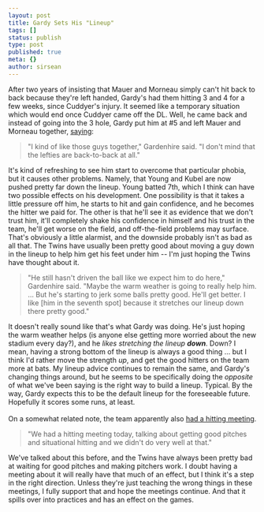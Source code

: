 ```yaml
---
layout: post
title: Gardy Sets His "Lineup"
tags: []
status: publish
type: post
published: true
meta: {}
author: sirsean
---
```

After two years of insisting that Mauer and Morneau simply can't hit back to back because they're left handed, Gardy's had them hitting 3 and 4 for a few weeks, since Cuddyer's injury. It seemed like a temporary situation which would end once Cuddyer came off the DL. Well, he came back and instead of going into the 3 hole, Gardy put him at #5 and left Mauer and Morneau together, <a href="http://mlb.mlb.com/news/article.jsp?ymd=20080426&amp;content_id=2590967&amp;vkey=news_min&amp;fext=.jsp&amp;c_id=min">saying</a>:<br /><blockquote>"I kind of like those guys together," Gardenhire said. "I don't mind that the lefties are back-to-back at all."</blockquote>It's kind of refreshing to see him start to overcome that particular phobia, but it causes other problems. Namely, that Young and Kubel are now pushed pretty far down the lineup. Young batted 7th, which I think can have two possible effects on his development. One possibility is that it takes a little pressure off him, he starts to hit and gain confidence, and he becomes the hitter we paid for. The other is that he'll see it as evidence that we don't trust him, it'll completely shake his confidence in himself and his trust in the team, he'll get worse on the field, and off-the-field problems may surface. That's obviously a little alarmist, and the downside probably isn't as bad as all that. The Twins have usually been pretty good about moving a guy down in the lineup to help him get his feet under him -- I'm just hoping the Twins have thought about it.<br /><blockquote>"He still hasn't driven the ball like we expect him to do here," Gardenhire said. "Maybe the warm weather is going to really help him. ... But he's starting to jerk some balls pretty good. He'll get better. I like [him in the seventh spot] because it stretches our lineup down there pretty good."</blockquote>It doesn't really sound like that's what Gardy was doing. He's just hoping the warm weather helps (is anyone else getting more worried about the new stadium every day?), and he <i>likes stretching the lineup <b>down</b></i>. Down? I mean, having a strong bottom of the lineup is always a good thing ... but I think I'd rather move the strength <i>up</i>, and get the good hitters on the team more at bats. My lineup advice continues to remain the same, and Gardy's changing things around, but he seems to be specifically doing the <i>opposite</i> of what we've been saying is the right way to build a lineup. Typical. By the way, Gardy expects this to be the default lineup for the foreseeable future. Hopefully it scores some runs, at least.<br /><br />On a somewhat related note, the team apparently also <a href="http://mlb.mlb.com/news/gameday_recap.jsp?ymd=20080425&amp;content_id=2587219&amp;vkey=recap&amp;fext=.jsp&amp;c_id=min">had a hitting meeting</a>.<br /><blockquote>"We had a hitting meeting today, talking about getting good pitches and situational hitting and we didn't do very well at that."</blockquote>We've talked about this before, and the Twins have always been pretty bad at waiting for good pitches and making pitchers work. I doubt having a meeting about it will really have that much of an effect, but I think it's a step in the right direction. Unless they're just teaching the wrong things in these meetings, I fully support that and hope the meetings continue. And that it spills over into practices and has an effect on the games.<br />
